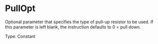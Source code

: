# PullOpt

Optional parameter that specifies the type of pull-up resistor to be used. If this parameter is left blank, the instruction defaults to 0 = pull down.

Type: Constant
